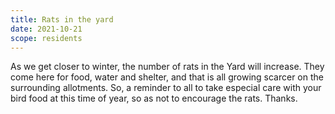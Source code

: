 ```yaml
---
title: Rats in the yard
date: 2021-10-21
scope: residents
---
```


As we get closer to winter, the number of rats in the Yard will increase. They come here for food, water and shelter, and that is all growing scarcer on the surrounding allotments. So, a reminder to all to take especial care with your bird food at this time of year, so as not to encourage the rats.
Thanks.
